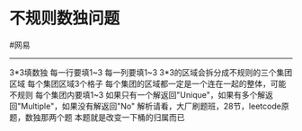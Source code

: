 # 不规则数独问题
#网易 

---

3\*3填数独
每一行要填1~3
每一列要填1~3
3\*3的区域会拆分成不规则的三个集团区域
每个集团区域3个格子
每个集团的区域都一定是一个连在一起的整体，可能不规则
每个集团内要填1~3
如果只有一个解返回"Unique"，如果有多个解返回"Multiple"，如果没有解返回"No"
解析请看，大厂刷题班，28节，leetcode原题，数独那两个题
本题就是改变一下桶的归属而已